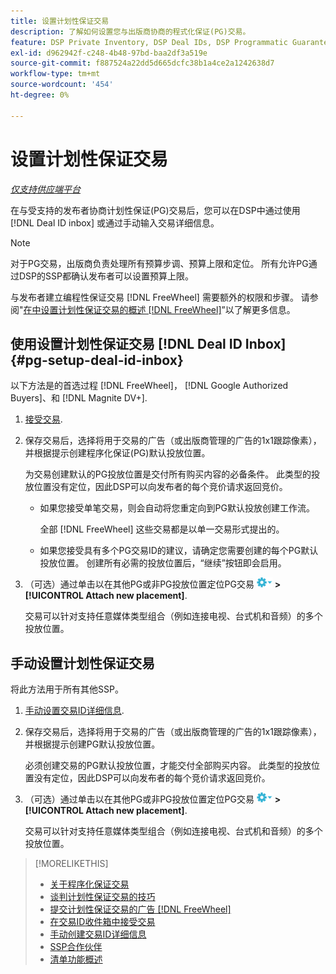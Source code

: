 ```yaml
---
title: 设置计划性保证交易
description: 了解如何设置您与出版商协商的程式化保证(PG)交易。
feature: DSP Private Inventory, DSP Deal IDs, DSP Programmatic Guaranteed Deals
exl-id: d962942f-c248-4b48-97bd-baa2df3a519e
source-git-commit: f887524a22dd5d665dcfc38b1a4ce2a1242638d7
workflow-type: tm+mt
source-wordcount: '454'
ht-degree: 0%

---
```


# 设置计划性保证交易

*[仅支持供应端平台](programmatic-guaranteed-about.md)*

在与受支持的发布者协商计划性保证(PG)交易后，您可以在DSP中通过使用 [!DNL Deal ID inbox] 或通过手动输入交易详细信息。

>[!NOTE]
>
> 对于PG交易，出版商负责处理所有预算步调、预算上限和定位。 所有允许PG通过DSP的SSP都确认发布者可以设置预算上限。
>
> 与发布者建立编程性保证交易 [!DNL FreeWheel] 需要额外的权限和步骤。 请参阅&quot;[在中设置计划性保证交易的概述 [!DNL FreeWheel]](freewheel-overview.md)”以了解更多信息。

## 使用设置计划性保证交易 [!DNL Deal ID Inbox] {#pg-setup-deal-id-inbox}

以下方法是的首选过程 [!DNL FreeWheel]， [!DNL Google Authorized Buyers]、和 [!DNL Magnite DV+].

1. [接受交易](deal-id-inbox-accept.md).

1. 保存交易后，选择将用于交易的广告（或出版商管理的广告的1x1跟踪像素），并根据提示创建程序化保证(PG)默认投放位置。

   为交易创建默认的PG投放位置是交付所有购买内容的必备条件。 此类型的投放位置没有定位，因此DSP可以向发布者的每个竞价请求返回竞价。

   * 如果您接受单笔交易，则会自动将您重定向到PG默认投放创建工作流。

     全部 [!DNL FreeWheel] 这些交易都是以单一交易形式提出的。

   * 如果您接受具有多个PG交易ID的建议，请确定您需要创建的每个PG默认投放位置。 创建所有必需的投放位置后，“继续”按钮即会启用。

1. （可选）通过单击以在其他PG或非PG投放位置定位PG交易 ![“选项”菜单](/help/dsp/assets/options-menu.png) **>[!UICONTROL Attach new placement]**.

   交易可以针对支持任意媒体类型组合（例如连接电视、台式机和音频）的多个投放位置。

## 手动设置计划性保证交易

将此方法用于所有其他SSP。

1. [手动设置交易ID详细信息](deal-id-create.md).

1. 保存交易后，选择将用于交易的广告（或出版商管理的广告的1x1跟踪像素），并根据提示创建PG默认投放位置。

   必须创建交易的PG默认投放位置，才能交付全部购买内容。 此类型的投放位置没有定位，因此DSP可以向发布者的每个竞价请求返回竞价。

1. （可选）通过单击以在其他PG或非PG投放位置定位PG交易 ![“选项”菜单](/help/dsp/assets/options-menu.png) **>[!UICONTROL Attach new placement]**.

   交易可以针对支持任意媒体类型组合（例如连接电视、台式机和音频）的多个投放位置。

>[!MORELIKETHIS]
>
>* [关于程序化保证交易](programmatic-guaranteed-about.md)
>* [谈判计划性保证交易的技巧](/help/dsp/inventory/programmatic-guaranteed-tips.md)
>* [提交计划性保证交易的广告 [!DNL FreeWheel]](freewheel-submit.md)
>* [在交易ID收件箱中接受交易](deal-id-inbox-accept.md)
>* [手动创建交易ID详细信息](deal-id-create.md)
>* [SSP合作伙伴](ssp-partners.md)
>* [清单功能概述](inventory-overview.md)

